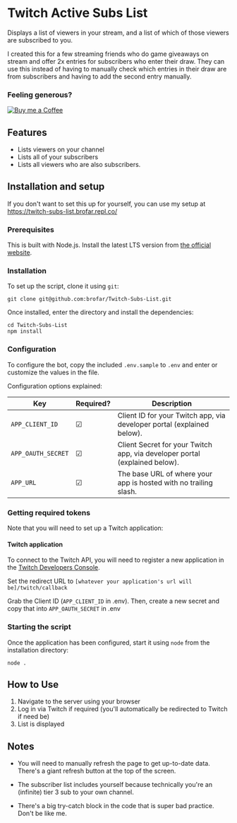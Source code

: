 # Twitch Active Subs List
Displays a list of viewers in your stream, and a list of which of those viewers are subscribed to you.

I created this for a few streaming friends who do game giveaways on stream and offer 2x entries for subscribers who enter their draw. They can use this instead of having to manually check which entries in their draw are from subscribers and having to add the second entry manually.

### Feeling generous?
[![Buy me a Coffee](https://www.buymeacoffee.com/assets/img/custom_images/orange_img.png)](https://www.buymeacoffee.com/brofar)

## Features
* Lists viewers on your channel
* Lists all of your subscribers
* Lists all viewers who are also subscribers.

## Installation and setup

If you don't want to set this up for yourself, you can use my setup at https://twitch-subs-list.brofar.repl.co/

### Prerequisites

This is built with Node.js. Install the latest LTS version from [the official website](https://nodejs.org/en/download).

### Installation

To set up the script, clone it using `git`:

    git clone git@github.com:brofar/Twitch-Subs-List.git
    
Once installed, enter the directory and install the dependencies:

    cd Twitch-Subs-List
    npm install

### Configuration
 
To configure the bot, copy the included `.env.sample` to `.env` and enter or customize the values in the file. 

Configuration options explained:

|Key|Required?|Description|
|---|---------|-----------|
|`APP_CLIENT_ID`|☑|Client ID for your Twitch app, via developer portal (explained below).|
|`APP_OAUTH_SECRET`|☑|Client Secret for your Twitch app, via developer portal (explained below).|
|`APP_URL`|☑|The base URL of where your app is hosted with no trailing slash.|

### Getting required tokens

Note that you will need to set up a Twitch application: 

#### Twitch application
To connect to the Twitch API, you will need to register a new application in the [Twitch Developers Console](https://dev.twitch.tv/console/apps).

Set the redirect URL to `[whatever your application's url will be]/twitch/callback`

Grab the Client ID (`APP_CLIENT_ID` in .env).
Then, create a new secret and copy that into `APP_OAUTH_SECRET` in .env

### Starting the script

Once the application has been configured, start it using `node` from the installation directory:

    node .


## How to Use
1. Navigate to the server using your browser
1. Log in via Twitch if required (you'll automatically be redirected to Twitch if need be)
1. List is displayed

## Notes
* You will need to manually refresh the page to get up-to-date data. There's a giant refresh button at the top of the screen.

* The subscriber list includes yourself because technically you're an (infinite) tier 3 sub to your own channel.

* There's a big try-catch block in the code that is super bad practice. Don't be like me.